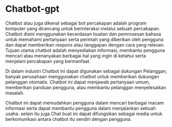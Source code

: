 # Chatbot-gpt
Chatbot atau juga dikenal sebagai bot percakapan adalah program komputer yang dirancang untuk berinteraksi melalui sebuah percakapan. Chatbot disini menggunakan kecerdasan buatan dan pemrosesan bahasa untuk memahami pertanyaan serta perintah yang diberikan oleh pengguna dan dapat memberikan respons atau tanggapan dengan cara yang relevan. Tujuan utama chatbot adalah menyediakan informasi, membantu pengguna mencari atau menanyakan berbagai hal yang ingin di ketahui serta menjalani percakapan yang bermanfaat.

Di dalam industri Chatbot ini dapat digunakan sebagai dukungan Pelanggan, banyak perusahaan menggunakan chatbot untuk memberikan dukungan pelanggan otomatis. Chatbot ini dapat menjawab pertanyaan umum, memberikan panduan pengguna, atau membantu pelanggan menyelesaikan masalah.

Chatbot ini dapat memudahkan pengguna dalam mencari berbagai macam informasi serta dapat membantu pengguna dalam menjalankan sebuah usaha. selain itu juga Chat buat ini dapat difungsikan sebagai media untuk berkomunikasi antara chatbot itu sendiri dengan pengguna.
